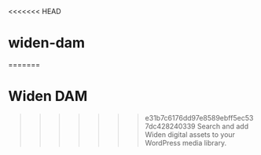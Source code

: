 <<<<<<< HEAD
# widen-dam
=======
# Widen DAM

>>>>>>> e31b7c6176dd97e8589ebff5ec537dc428240339
Search and add Widen digital assets to your WordPress media library.
